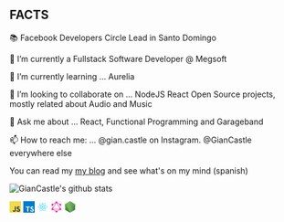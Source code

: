 
## FACTS
📚 Facebook Developers Circle Lead in Santo Domingo

🔭 I’m currently a Fullstack Software Developer @ Megsoft

🌱 I’m currently learning ... Aurelia

👯 I’m looking to collaborate on ... NodeJS React Open Source projects, mostly related about Audio and Music

💬 Ask me about ... React, Functional Programming and Garageband

📫 How to reach me: ... @gian.castle on Instagram. @GianCastle everywhere else

You can read my [my blog](https://giancastle.com) and see what's on my mind (spanish)

![GianCastle's github stats](https://github-readme-stats.vercel.app/api?username=giancastle)

<code><img height="20" src="https://raw.githubusercontent.com/github/explore/80688e429a7d4ef2fca1e82350fe8e3517d3494d/topics/javascript/javascript.png"></code>
<code><img height="20" src="https://raw.githubusercontent.com/github/explore/80688e429a7d4ef2fca1e82350fe8e3517d3494d/topics/typescript/typescript.png"></code>
<code><img height="20" src="https://raw.githubusercontent.com/github/explore/80688e429a7d4ef2fca1e82350fe8e3517d3494d/topics/react/react.png"></code>
<code><img height="20" src="https://raw.githubusercontent.com/github/explore/5c058a388828bb5fde0bcafd4bc867b5bb3f26f3/topics/graphql/graphql.png"></code>
<code><img height="20" src="https://raw.githubusercontent.com/github/explore/80688e429a7d4ef2fca1e82350fe8e3517d3494d/topics/nodejs/nodejs.png"></code>

